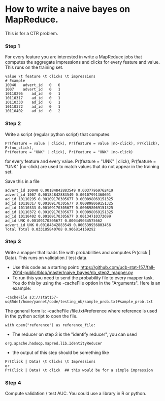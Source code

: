 How to write a naive bayes on MapReduce.  
================
This is for a CTR problem.
### Step 1
For every feature you are interested in write a MapReduce jobs that computes the aggregate impressions and clicks for every feature and value. This runs on the training set.
```
value \t feature \t clicks \t impressions
# Example
10040	advert_id	0	6
1007	advert_id	0	1
10110295	ad_id	0	1
10110317	ad_id	0	1
10110333	ad_id	0	1
10110372	ad_id	0	1
10110402	ad_id	0	2
```

### Step 2
Write a script (regular python script) that computes
```
Pr(feature = value | click), Pr(feature = value |no-click), Pr(click), Pr(no_click),
Pr(feature = "UNK" | click), Pr(feature = "UNK" |no-click)
```
for every feature and every value. 
Pr(feature = "UNK" | click), Pr(feature = "UNK" |no-click) are used to match values that do not appear in the training set.

Save this in a file
```
advert_id 10040 0.00184842883549 0.00377969762419
advert_id 1007 0.00184842883549 0.00107991360691
ad_id 10110295 0.00109170305677 0.000898069151325
ad_id 10110317 0.00109170305677 0.000898069151325
ad_id 10110333 0.00109170305677 0.000898069151325
ad_id 10110372 0.00109170305677 0.000898069151325
ad_id 10110402 0.00109170305677 0.00134710372699
ad_id UNK 0.00109170305677 0.000449034575662
advert_id UNK 0.00184842883549 0.000539956803456
Total Total 0.033185840708 0.966814159292
```

### Step 3
Write a mapper that loads file with probabilities and computes Pr(click | Data). This runs on validation / test data.

* Use this code as a starting point: https://github.com/ucb-stat-157/fall-2014-public/blob/master/naive_bayes/nb_step2_mapper.py
* To run this you need to send the probability file to every mapper task. You do this by using the -cacheFile option in the "Arguments". Here is an example:
```
-cacheFile s3://stat157-uq85def/home/yannet/code/testing_nb/sample_prob.txt#sample_prob.txt
```
The general form is: 
-cacheFile <s3 bucket>/file.txt#reference
where reference is used in the python script to open the file.
```
with open("reference") as reference_file:
```
* The reducer on step 3 is the "identify reducer", you can used 
```
org.apache.hadoop.mapred.lib.IdentityReducer
```
* the output of this step should be something like
```
Pr(Click | Data) \t Clicks \t Impressions
or
Pr(Click | Data) \t click  ## this would be for a simple impression 
```

### Step 4
Compute validation / test AUC. You could use a library in R or python.






